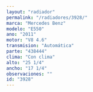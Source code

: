 ```yaml
---
layout: "radiador"
permalink: "/radiadores/3928/"
marca: "Mercedes Benz"
modelo: "E550"
ano: "2011"
motor: "V8 4.6"
transmision: "Automática"
parte: "438444"
clima: "Con clima"
alto: "25 1/4"
ancho: "17 1/4"
observaciones: ""
id: "3928"
---
```


